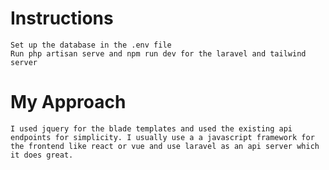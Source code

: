 # Instructions
    Set up the database in the .env file
    Run php artisan serve and npm run dev for the laravel and tailwind server

# My Approach
    I used jquery for the blade templates and used the existing api endpoints for simplicity. I usually use a a javascript framework for the frontend like react or vue and use laravel as an api server which it does great.